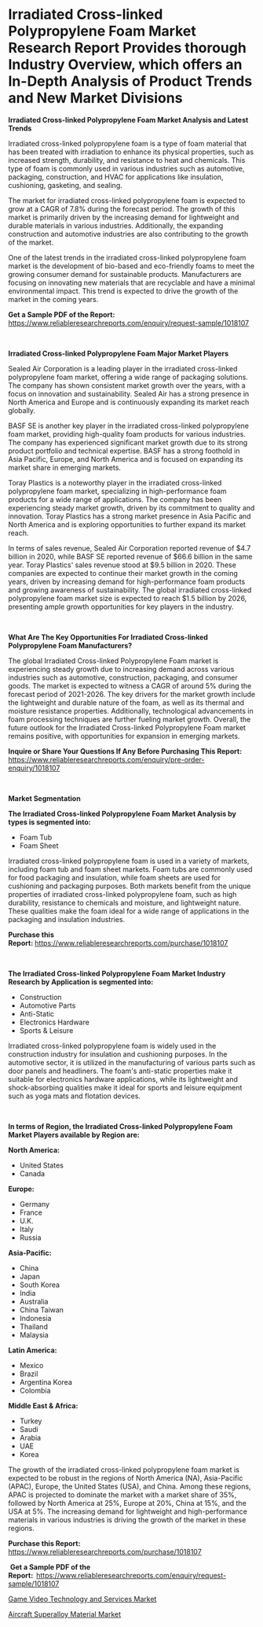 <p><h1>Irradiated Cross-linked Polypropylene Foam Market Research Report Provides thorough Industry Overview, which offers an In-Depth Analysis of Product Trends and New Market Divisions</h1></p><p><strong>Irradiated Cross-linked Polypropylene Foam Market Analysis and Latest Trends</strong></p>
<p><p>Irradiated cross-linked polypropylene foam is a type of foam material that has been treated with irradiation to enhance its physical properties, such as increased strength, durability, and resistance to heat and chemicals. This type of foam is commonly used in various industries such as automotive, packaging, construction, and HVAC for applications like insulation, cushioning, gasketing, and sealing.</p><p>The market for irradiated cross-linked polypropylene foam is expected to grow at a CAGR of 7.8% during the forecast period. The growth of this market is primarily driven by the increasing demand for lightweight and durable materials in various industries. Additionally, the expanding construction and automotive industries are also contributing to the growth of the market.</p><p>One of the latest trends in the irradiated cross-linked polypropylene foam market is the development of bio-based and eco-friendly foams to meet the growing consumer demand for sustainable products. Manufacturers are focusing on innovating new materials that are recyclable and have a minimal environmental impact. This trend is expected to drive the growth of the market in the coming years.</p></p>
<p><strong>Get a Sample PDF of the Report:&nbsp;</strong> <a href="https://www.reliableresearchreports.com/enquiry/request-sample/1018107">https://www.reliableresearchreports.com/enquiry/request-sample/1018107</a></p>
<p>&nbsp;</p>
<p><strong>Irradiated Cross-linked Polypropylene Foam Major Market Players</strong></p>
<p><p>Sealed Air Corporation is a leading player in the irradiated cross-linked polypropylene foam market, offering a wide range of packaging solutions. The company has shown consistent market growth over the years, with a focus on innovation and sustainability. Sealed Air has a strong presence in North America and Europe and is continuously expanding its market reach globally.</p><p>BASF SE is another key player in the irradiated cross-linked polypropylene foam market, providing high-quality foam products for various industries. The company has experienced significant market growth due to its strong product portfolio and technical expertise. BASF has a strong foothold in Asia Pacific, Europe, and North America and is focused on expanding its market share in emerging markets.</p><p>Toray Plastics is a noteworthy player in the irradiated cross-linked polypropylene foam market, specializing in high-performance foam products for a wide range of applications. The company has been experiencing steady market growth, driven by its commitment to quality and innovation. Toray Plastics has a strong market presence in Asia Pacific and North America and is exploring opportunities to further expand its market reach.</p><p>In terms of sales revenue, Sealed Air Corporation reported revenue of $4.7 billion in 2020, while BASF SE reported revenue of $66.6 billion in the same year. Toray Plastics' sales revenue stood at $9.5 billion in 2020. These companies are expected to continue their market growth in the coming years, driven by increasing demand for high-performance foam products and growing awareness of sustainability. The global irradiated cross-linked polypropylene foam market size is expected to reach $1.5 billion by 2026, presenting ample growth opportunities for key players in the industry.</p></p>
<p>&nbsp;</p>
<p><strong>What Are The Key Opportunities For Irradiated Cross-linked Polypropylene Foam Manufacturers?</strong></p>
<p><p>The global Irradiated Cross-linked Polypropylene Foam market is experiencing steady growth due to increasing demand across various industries such as automotive, construction, packaging, and consumer goods. The market is expected to witness a CAGR of around 5% during the forecast period of 2021-2026. The key drivers for the market growth include the lightweight and durable nature of the foam, as well as its thermal and moisture resistance properties. Additionally, technological advancements in foam processing techniques are further fueling market growth. Overall, the future outlook for the Irradiated Cross-linked Polypropylene Foam market remains positive, with opportunities for expansion in emerging markets.</p></p>
<p><strong>Inquire or Share Your Questions If Any Before Purchasing This Report:</strong> <a href="https://www.reliableresearchreports.com/enquiry/pre-order-enquiry/1018107">https://www.reliableresearchreports.com/enquiry/pre-order-enquiry/1018107</a></p>
<p>&nbsp;</p>
<p><strong>Market Segmentation</strong></p>
<p><strong>The Irradiated Cross-linked Polypropylene Foam Market Analysis by types is segmented into:</strong></p>
<p><ul><li>Foam Tub</li><li>Foam Sheet</li></ul></p>
<p><p>Irradiated cross-linked polypropylene foam is used in a variety of markets, including foam tub and foam sheet markets. Foam tubs are commonly used for food packaging and insulation, while foam sheets are used for cushioning and packaging purposes. Both markets benefit from the unique properties of irradiated cross-linked polypropylene foam, such as high durability, resistance to chemicals and moisture, and lightweight nature. These qualities make the foam ideal for a wide range of applications in the packaging and insulation industries.</p></p>
<p><strong>Purchase this Report:&nbsp;</strong><a href="https://www.reliableresearchreports.com/purchase/1018107">https://www.reliableresearchreports.com/purchase/1018107</a></p>
<p>&nbsp;</p>
<p><strong>The Irradiated Cross-linked Polypropylene Foam Market Industry Research by Application is segmented into:</strong></p>
<p><ul><li>Construction</li><li>Automotive Parts</li><li>Anti-Static</li><li>Electronics Hardware</li><li>Sports & Leisure</li></ul></p>
<p><p>Irradiated cross-linked polypropylene foam is widely used in the construction industry for insulation and cushioning purposes. In the automotive sector, it is utilized in the manufacturing of various parts such as door panels and headliners. The foam's anti-static properties make it suitable for electronics hardware applications, while its lightweight and shock-absorbing qualities make it ideal for sports and leisure equipment such as yoga mats and flotation devices.</p></p>
<p>&nbsp;</p>
<p><strong>In terms of Region, the Irradiated Cross-linked Polypropylene Foam Market Players available by Region are:</strong></p>
<p>
    <p> <strong> North America: </strong>
        <ul>
            <li>United States</li>
            <li>Canada</li>
        </ul>
        </p> 
    <p> <strong> Europe: </strong>
        <ul>
            <li>Germany</li>
            <li>France</li>
            <li>U.K.</li>
            <li>Italy</li>
            <li>Russia</li>
        </ul>
        </p> 
    <p> <strong> Asia-Pacific: </strong>
        <ul>
            <li>China</li>
            <li>Japan</li>
            <li>South Korea</li>
            <li>India</li>
            <li>Australia</li>
            <li>China Taiwan</li>
            <li>Indonesia</li>
            <li>Thailand</li>
            <li>Malaysia</li>
        </ul>
        </p> 
    <p> <strong> Latin America: </strong>
        <ul>
            <li>Mexico</li>
            <li>Brazil</li>
            <li>Argentina Korea</li>
            <li>Colombia</li>
        </ul>
        </p> 
    <p> <strong> Middle East & Africa: </strong>
        <ul>
            <li>Turkey</li>
            <li>Saudi</li>
            <li>Arabia</li>
            <li>UAE</li>
            <li>Korea</li>
        </ul>
    </p>
    </p>
<p><p>The growth of the irradiated cross-linked polypropylene foam market is expected to be robust in the regions of North America (NA), Asia-Pacific (APAC), Europe, the United States (USA), and China. Among these regions, APAC is projected to dominate the market with a market share of 35%, followed by North America at 25%, Europe at 20%, China at 15%, and the USA at 5%. The increasing demand for lightweight and high-performance materials in various industries is driving the growth of the market in these regions.</p></p>
<p><strong>Purchase this Report: </strong><a href="https://www.reliableresearchreports.com/purchase/1018107">https://www.reliableresearchreports.com/purchase/1018107</a></p>
<p>&nbsp;<strong>Get a Sample PDF of the Report:&nbsp;&nbsp;</strong><a href="https://www.reliableresearchreports.com/enquiry/request-sample/1018107">https://www.reliableresearchreports.com/enquiry/request-sample/1018107</a></p>
<p><strong></strong></p>
<p><p><a href="https://issuu.com/reportprime-2/docs/game-video-technology-and-services-market-size-203">Game Video Technology and Services Market</a></p><p><a href="https://issuu.com/reportprime-2/docs/aircraft-superalloy-material-market-size-2030.pptx">Aircraft Superalloy Material Market</a></p></p>